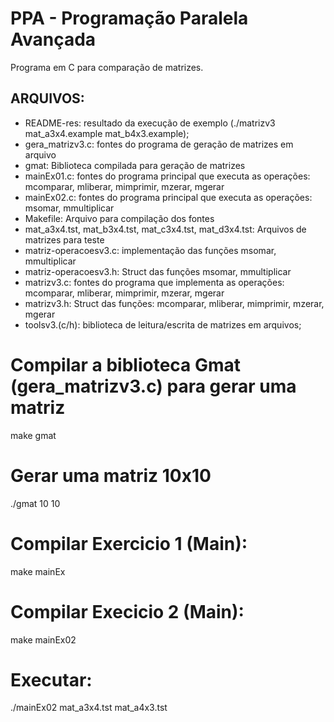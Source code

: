 # PPA - Programação Paralela Avançada
Programa em C para comparação de matrizes.

## ARQUIVOS:
* README-res: resultado da execução de exemplo (./matrizv3 mat_a3x4.example mat_b4x3.example);
* gera_matrizv3.c: fontes do programa de geração de matrizes em arquivo
* gmat: Biblioteca compilada para geração de matrizes
* mainEx01.c: fontes do programa principal que executa as operações: mcomparar, mliberar, mimprimir, mzerar, mgerar
* mainEx02.c: fontes do programa principal que executa as operações: msomar, mmultiplicar
* Makefile: Arquivo para compilação dos fontes
* mat_a3x4.tst, mat_b3x4.tst, mat_c3x4.tst, mat_d3x4.tst: Arquivos de matrizes para teste
* matriz-operacoesv3.c: implementação das funções msomar, mmultiplicar
* matriz-operacoesv3.h: Struct das funções msomar, mmultiplicar
* matrizv3.c: fontes do programa que implementa as operações: mcomparar, mliberar, mimprimir, mzerar, mgerar
* matrizv3.h: Struct das funções: mcomparar, mliberar, mimprimir, mzerar, mgerar
* toolsv3.(c/h): biblioteca de leitura/escrita de matrizes em arquivos;  

# Compilar a biblioteca Gmat (gera_matrizv3.c) para gerar uma matriz
make gmat

# Gerar uma matriz 10x10
./gmat 10 10

# Compilar Exercicio 1 (Main):
 make mainEx

# Compilar Execicio 2 (Main):
make mainEx02

# Executar: 
 ./mainEx02 mat_a3x4.tst mat_a4x3.tst 
